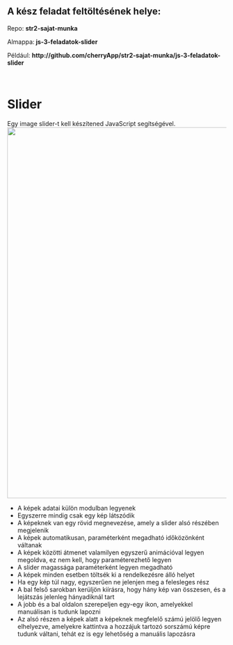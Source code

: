 <div class="fr-view">
<h2>A kész feladat feltöltésének helye:</h2>
<p>Repo: <strong>str2-sajat-munka</strong></p>
<p>Almappa:<strong>&nbsp;js-3-feladatok-slider</strong></p>
<p>Például: <strong>http://github</strong><strong>.com/cherryApp/</strong><strong>str2-sajat-munka/<strong>js-3-feladatok-slider</strong></strong></p>
<p><br></p>
<h1 id="slider">Slider</h1>
<p>Egy image slider-t kell készítened JavaScript segítségével.<br><img src="https://files.cdn.thinkific.com/file_uploads/219412/images/8cb/956/bb7/slider.jpg" style="width: 852px;" class="fr-fic fr-dib" srcset="https://files.cdn.thinkific.com/file_uploads/219412/images/8cb/956/bb7/slider.jpg?width=1920 1x, https://files.cdn.thinkific.com/file_uploads/219412/images/8cb/956/bb7/slider.jpg?width=1920&amp;dpr=2 2x, https://files.cdn.thinkific.com/file_uploads/219412/images/8cb/956/bb7/slider.jpg?width=1920&amp;dpr=3 3x"></p>
<ul>
<li>A képek adatai külön modulban legyenek</li>
<li>Egyszerre mindig csak egy kép látszódik</li>
<li>A képeknek van egy rövid megnevezése, amely a slider alsó részében megjelenik</li>
<li>A képek automatikusan, paraméterként megadható időközönként váltanak</li>
<li>A képek közötti átmenet valamilyen egyszerű animációval legyen megoldva, ez nem kell, hogy paraméterezhető legyen</li>
<li>A slider magassága paraméterként legyen megadható</li>
<li>A képek minden esetben töltsék ki a rendelkezésre álló helyet</li>
<li>Ha egy kép túl nagy, egyszerűen ne jelenjen meg a felesleges rész</li>
<li>A bal felső sarokban kerüljön kiírásra, hogy hány kép van összesen, és a lejátszás jelenleg hányadiknál tart</li>
<li>A jobb és a bal oldalon szerepeljen egy-egy ikon, amelyekkel manuálisan is tudunk lapozni</li>
<li>Az alsó részen a képek alatt a képeknek megfelelő számú jelölő legyen elhelyezve, amelyekre kattintva a hozzájuk tartozó sorszámú képre tudunk váltani, tehát ez is egy lehetőség a manuális lapozásra</li>
</ul>
</div>